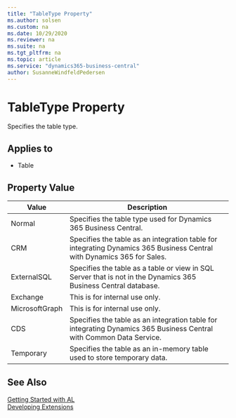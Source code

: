 ```yaml
---
title: "TableType Property"
ms.author: solsen
ms.custom: na
ms.date: 10/29/2020
ms.reviewer: na
ms.suite: na
ms.tgt_pltfrm: na
ms.topic: article
ms.service: "dynamics365-business-central"
author: SusanneWindfeldPedersen
---
```

[//]: # (START>DO_NOT_EDIT)
[//]: # (IMPORTANT:Do not edit any of the content between here and the END>DO_NOT_EDIT.)
[//]: # (Any modifications should be made in the .xml files in the ModernDev repo.)
# TableType Property
Specifies the table type.

## Applies to
-   Table

## Property Value

|Value|Description|
|-----------|---------------------------------------|
|Normal|Specifies the table type used for Dynamics 365 Business Central.|
|CRM|Specifies the table as an integration table for integrating Dynamics 365 Business Central with Dynamics 365 for Sales.|
|ExternalSQL|Specifies the table as a table or view in SQL Server that is not in the Dynamics 365 Business Central database.|
|Exchange|This is for internal use only.|
|MicrosoftGraph|This is for internal use only.|
|CDS|Specifies the table as an integration table for integrating Dynamics 365 Business Central with Common Data Service.|
|Temporary|Specifies the table as an in-memory table used to store temporary data.|
[//]: # (IMPORTANT: END>DO_NOT_EDIT)
## See Also  
[Getting Started with AL](../devenv-get-started.md)  
[Developing Extensions](../devenv-dev-overview.md)  
